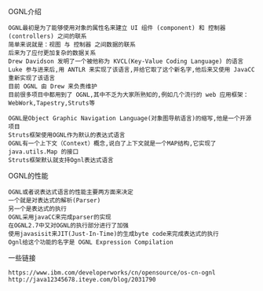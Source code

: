OGNL介绍

    OGNL最初是为了能够使用对象的属性名来建立 UI 组件 (component) 和 控制器 (controllers) 之间的联系
    简单来说就是：视图 与 控制器 之间数据的联系
    后来为了应付更加复杂的数据关系
    Drew Davidson 发明了一个被他称为 KVCL(Key-Value Coding Language) 的语言
    Luke 参与进来后,用 ANTLR 来实现了该语言,并给它取了这个新名字,他后来又使用 JavaCC 重新实现了该语言
    目前 OGNL 由 Drew 来负责维护
    目前很多项目中都用到了 OGNL,其中不乏为大家所熟知的,例如几个流行的 web 应用框架：WebWork,Tapestry,Struts等
    
    OGNL是Object Graphic Navigation Language(对象图导航语言)的缩写,他是一个开源项目
    Struts框架使用OGNL作为默认的表达式语言
    OGNL有一个上下文（Context）概念,说白了上下文就是一个MAP结构,它实现了java.utils.Map 的接口
    Struts框架默认就支持Ognl表达式语言

OGNL的性能

    OGNL或者说表达式语言的性能主要两方面来决定
    一个就是对表达式的解析(Parser)
    另一个是表达式的执行
    OGNL采用javaCC来完成parser的实现
    在OGNL2.7中又对OGNL的执行部分进行了加强
    使用javasisit来JIT(Just-In-Time)的生成byte code来完成表达式的执行
    Ognl给这个功能的名字是 OGNL Expression Compilation

一些链接

    https://www.ibm.com/developerworks/cn/opensource/os-cn-ognl
    http://java12345678.iteye.com/blog/2031790

